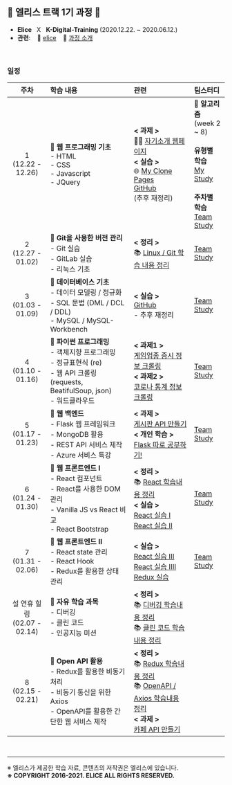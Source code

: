 ## 🐇 엘리스 트랙 1기 과정 🐇

- **Elice** &nbsp; X &nbsp; **K-Digital-Training**  (2020.12.22. ~ 2020.06.12.)
- **관련**: &nbsp;&nbsp; 🐇 [elice](https://elice.io/) &nbsp;&nbsp; 📖 [과정 소개](https://elicetrack.oopy.io/) 

<br/>

### 일정

|               주차                | 학습 내용                                                    | 관련                                                         | 팀스터디                                                     |
| :-------------------------------: | :----------------------------------------------------------- | :----------------------------------------------------------- | :----------------------------------------------------------- |
|      1<br />(12.22 - 12.26)       | 🚩 **웹 프로그래밍 기초** <br /> - HTML <br />- CSS <br />- Javascript<br />- JQuery | **< 과제 >**<br /> 🙋‍♂️ [자기소개 웹페이지](http://bky373.kdt-gitlab.elice.io/about-me/) <br />**< 실습 >**<br />🌐 [My Clone Pages](http://bky373.kdt-gitlab.elice.io/clone-pages/index.html) <br /> [GitHub](https://github.com/bky373/elice-1st-racer/tree/master/week_01_Web_Programming_Basics)<br />(추후 재정리) | 📐 **알고리즘**<br />(week 2 ~ 8)<br /><br />**유형별 학습** <br />[My Study](https://kdt-gitlab.elice.io/bky373/algorithm-study)<br/><br />**주차별 학습** <br />[Team Study](https://kdt-gitlab.elice.io/soomin/algorithm_3)<br /> |
|      2<br />(12.27 - 01.02)       | 🚩 **Git을 사용한 버전 관리** <br />- Git 실습<br />- GitLab 실습 <br />- 리눅스 기초 | **< 정리 >**<br />📚 [Linux / Git 학습 내용 정리](https://github.com/bky373/elice-1st-racer/blob/master/week_02_Linux_%26_Git/REAMDE.md) | [Team Study](https://kdt-gitlab.elice.io/soomin/algorithm_3/-/tree/master/week-02) |
|      3<br />(01.03 - 01.09)       | 🚩 **데이터베이스 기초**<br /> - 데이터 모델링 / 정규화<br /> - SQL 문법 (DML / DCL / DDL)<br /> - MySQL / MySQL-Workbench | **< 실습 >**<br />[GitHub](https://github.com/bky373/elice-1st-racer/tree/master/week_03_Database_Basics)<br />- 추후 재정리 | [Team Study](https://kdt-gitlab.elice.io/soomin/algorithm_3/-/tree/master/week-03) |
|      4<br />(01.10 - 01.16)       | 🚩 **파이썬 프로그래밍**<br />- 객체지향 프로그래밍<br />- 정규표현식 (re)<br />- 웹 API 크롤링 (requests, BeatifulSoup, json)<br />- 워드클라우드 | **< 과제1 >** <br />[게임업종 증시 정보 크롤링](https://github.com/bky373/elice-1st-racer/blob/master/week_04_Python_Programming/crawling_stock_stats.py)<br />**< 과제2 >**  <br />[코로나 통계 정보 크롤링](https://github.com/bky373/elice-1st-racer/blob/master/week_04_Python_Programming/crawling_corona_stats.py) | [Team Study](https://kdt-gitlab.elice.io/soomin/algorithm_3/-/tree/master/week-04) |
|      5<br />(01.17 - 01.23)       | 🚩 **웹 백엔드**<br />- Flask 웹 프레임워크<br />- MongoDB 활용<br />- REST API 서비스 제작<br />- Azure 서비스 특강<br /> | **< 과제 >**<br />[게시판 API 만들기](https://kdt-gitlab.elice.io/bky373/com-ma-board)<br />**< 개인 학습 >**<br />[Flask 따로 공부하기!](https://kdt-gitlab.elice.io/bky373/flask-prac) | [Team Study](https://kdt-gitlab.elice.io/soomin/algorithm_3/-/tree/5th_borahm/week-05) |
|      6<br />(01.24 - 01.30)       | 🚩 **웹 프론트엔드 I**<br />- React 컴포넌트<br />- React를 사용한 DOM 관리<br />- Vanilla JS vs React 비교<br />- React Bootstrap | **< 정리 >**<br />📚 [React 학습내용 정리](https://github.com/bky373/elice-1st-racer/tree/master/week_06_Web_Frontend_I)<br />**< 실습 >**<br />[React 실습 I](https://github.com/bky373/elice-1st-racer/blob/master/week_06_Web_Frontend_I/%5B02%5D_React_Basics_I/reactapp/src/index.js)<br />[React 실습 II](https://github.com/bky373/elice-1st-racer/blob/master/week_06_Web_Frontend_I/%5B04%5D_React_Basics_II/reactapp02/src/index.js) | [Team Study](https://kdt-gitlab.elice.io/soomin/algorithm_3/-/tree/master/week-06) |
|      7<br />(01.31 - 02.06)       | 🚩 **웹 프론트엔드 II**<br />- React state 관리<br />- React Hook<br />- Redux를 활용한 상태 관리 | **< 실습 >**<br />[React 실습 III](https://github.com/bky373/elice-1st-racer/blob/master/week_07_Web_Frontend_II/%5B02%5D_React_Basics_III/reactapp03/src/index.js)<br />[React 실습 IIII](https://github.com/bky373/elice-1st-racer/tree/master/week_07_Web_Frontend_II/%5B04%5D_React_Basics_IV)<br />[Redux 실습](https://github.com/bky373/elice-1st-racer/tree/master/week_07_Web_Frontend_II/%5B05%5D_Redux_Basics) | [Team Study]()                                               |
| 설 연휴 힐링<br />(02.07 - 02.14) | 🚩 **자유 학습 과목**<br />- 디버깅<br />- 클린 코드<br />- 인공지능 미션 | **< 정리 >**<br />📚 [디버깅 학습내용 정리](https://github.com/bky373/elice-1st-racer/tree/master/week-else/Debugging)<br />📚 [클린 코드 학습내용 정리](https://github.com/bky373/elice-1st-racer/tree/master/week-else/Clean_Code) |                                                              |
|      8<br />(02.15 - 02.21)       | 🚩 **Open API 활용**<br />- Redux를 활용한 비동기 처리 <br />- 비동기 통신을 위한 Axios <br />- OpenAPI를 활용한 간단한 웹 서비스 제작 | **< 정리 >**<br />📚 [Redux 학습내용 정리](https://github.com/bky373/elice-1st-racer/blob/master/week_08_OpenAPI/README_Redux.md)<br />📚 [OpenAPI / Axios 학습내용 정리](https://github.com/bky373/elice-1st-racer/blob/master/week_08_OpenAPI/README_OpenAPI.md)<br />**< 과제 >**<br />[카페 API 만들기](https://github.com/bky373/elice-1st-racer/tree/master/week_08_OpenAPI/06_assignment) |                                                              |



<br/>

---

※ 엘리스가 제공한 학습 자료, 콘텐츠의 저작권은 엘리스에 있습니다. <br>
**※ COPYRIGHT 2016-2021. ELICE ALL RIGHTS RESERVED.**